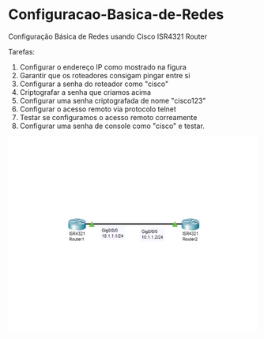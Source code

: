 # Configuracao-Basica-de-Redes
Configuração Básica de Redes usando Cisco ISR4321 Router

Tarefas:
1) Configurar o endereço IP como mostrado na figura
2) Garantir que os roteadores consigam pingar entre si
3) Configurar a senha do roteador como "cisco"
4) Criptografar a senha que criamos acima
5) Configurar uma senha criptografada de nome "cisco123"
6) Configurar o acesso remoto via protocolo telnet
7) Testar se configuramos o acesso remoto correamente
8) Configurar uma senha de console como "cisco" e testar.

<img src="https://raw.githubusercontent.com/MattheusMartins/Configuracao-Basica-de-Redes/main/1.PNG">

